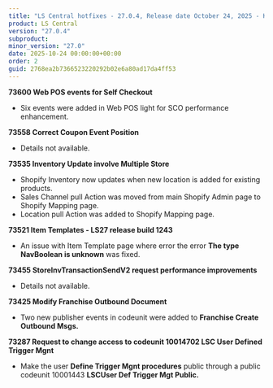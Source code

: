 ```yaml
---
title: "LS Central hotfixes - 27.0.4, Release date October 24, 2025 - Hotfixes"
product: LS Central
version: "27.0.4"
subproduct: 
minor_version: "27.0"
date: 2025-10-24 00:00:00+00:00
order: 2
guid: 2768ea2b7366523220292b02e6a80ad17da4ff53
---
```


<strong>73600 Web POS events for Self Checkout</strong>
<ul><li>Six events were added in Web POS light for SCO performance enhancement.</li></ul>
<strong>73558 Correct Coupon Event Position</strong>
<ul><li>Details not available.</li></ul>
<strong>73535 Inventory Update involve Multiple Store</strong>
<ul><li>Shopify Inventory now updates when new location is added for existing products.</li><li>Sales Channel pull Action was moved from main Shopify Admin page to Shopify Mapping page.</li><li>Location pull Action was added to Shopify Mapping page.</li></ul>
<strong>73521 Item Templates - LS27 release build 1243</strong>
<ul><li>An issue with Item Template page where error the error <b>The type NavBoolean is unknown</b> was fixed.</li></ul>
<strong>73455 StoreInvTransactionSendV2 request performance improvements</strong>
<ul><li>Details not available.</li></ul>
<strong>73425 Modify Franchise Outbound Document</strong>
<ul><li>Two new publisher events in codeunit were added to <b>Franchise Create Outbound Msgs.</b></li></ul>
<strong>73287 Request to change access to codeunit 10014702 LSC User Defined Trigger Mgnt</strong>
<ul><li>Make the user <b>Define Trigger Mgnt procedures</b> public through a public codeunit 10001443 <b>LSCUser Def Trigger Mgt Public.</b></li></ul>
